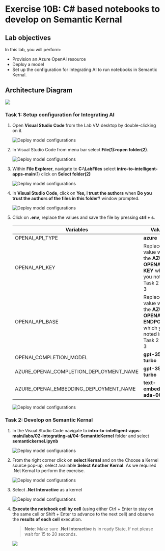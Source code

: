 # Exercise 10B: C# based notebooks to develop on Semantic Kernal

## Lab objectives

In this lab, you will perform:

- Provision an Azure OpenAI resource
- Deploy a model
- Set up the configuration for Integrating AI to run notebooks in Semantic Kernal.

## Architecture Diagram

![](media/arc10b.png)

### Task 1: Setup configuration for Integrating AI

1. Open **Visual Studio Code** from the Lab VM desktop by double-clicking on it.

   ![](media/vscode.png "Deploy model configurations")

1. In Visual Studio Code from menu bar select **File(1)>open folder(2)**.   

   ![](media/image-rg-02.png "Deploy model configurations")

1. Within **File Explorer**, navigate to **C:\LabFiles** select **intro-to-intelligent-apps-main**(1) click on **Select folder(2)**

   ![](media/select-folder.png "Deploy model configurations")

1. In **Visual Studio Code**, click on **Yes, I trust the authors** when **Do you trust the authors of the files in this folder?** window prompted.

   ![](media/image-rg-18.png "Deploy model configurations")

1. Click on **.env**, replace the values and save the file by pressing **ctrl + s**.

   | **Variables**                            | **Values**                                                                              |
   | ---------------------------------------- |-----------------------------------------------------------------------------------------|
   | OPENAI_API_TYPE                          |  **azure**                                                                              |
   | OPENAI_API_KEY                           | Replace the value with the **AZURE OPENAI API KEY** which you noted in Task 2 step 3    |
   | OPENAI_API_BASE                          | Replace the value with the **AZURE OPENAI ENDPOINT** which you noted in Task 2 step 3   |
   | OPENAI_COMPLETION_MODEL                  | **gpt-35-turbo**                                                                        |
   | AZURE_OPENAI_COMPLETION_DEPLOYMENT_NAME  | **gpt-35-turbo**                                                                        |
   | AZURE_OPENAI_EMBEDDING_DEPLOYMENT_NAME   | **text-embedding-ada-002**                                                              |

      ![](media/updateenv.png "Deploy model configurations")

### Task 2: Develop on Semantic Kernal

1. In the Visual Studio Code navigate to **intro-to-intelligent-apps-main/labs/02-integrating-ai/04-SemanticKernel** folder and select **semantickernel.ipynb**

   ![](media/SemanticKernel-file.png "Deploy model configurations")

1. From the right corner click on **select Kernal** and on the Choose a Kernel source pop-up, select available **Select Another Kernal**. As we required .Net Kernal to perform the exercise. 

   ![](media/SemanticKernel-kernel.png "Deploy model configurations")

1. Select **.Net Interactive** as a kernel

   ![](media/net-kernal.png "Deploy model configurations")

1. **Execute the notebook cell by cell** (using either Ctrl + Enter to stay on the same cell or Shift + Enter to advance to the next cell) and observe the **results of each cell** execution.
  
   > **Note**: Make sure **.Net Interactive** is in ready State, If not please wait for 15 to 20 seconds.

      ![](media/SemanticKernel-firstshell.png)
